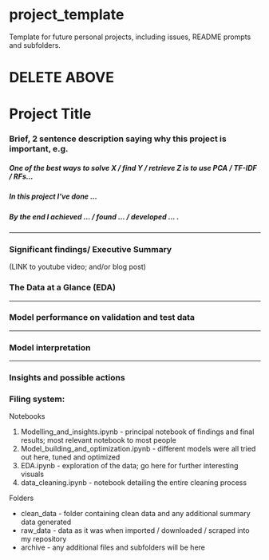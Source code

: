 # project_template
Template for future personal projects, including issues, README prompts and subfolders.
# DELETE ABOVE

# Project Title

### Brief, 2 sentence description saying why this project is important, e.g.
##### One of the best ways to solve X / find Y / retrieve Z is to use PCA / TF-IDF / RFs...

##### In this project I've done ... 
##### By the end I achieved ... / found ... / developed ... .
_____________________________________________________________________________________________________________________________

###  Significant findings/ Executive Summary

(LINK to youtube video; and/or blog post)

### The Data at a Glance (EDA)

_____________________________________________________________________________________________________________________________


### Model performance on validation and test data


_____________________________________________________________________________________________________________________________

### Model interpretation


_____________________________________________________________________________________________________________________________


### Insights and possible actions

### Filing system:

Notebooks
1. Modelling_and_insights.ipynb - principal notebook of findings and final results; most relevant notebook to most people
2. Model_building_and_optimization.ipynb - different models were all tried out here, tuned and optimized
3. EDA.ipynb - exploration of the data; go here for further interesting visuals
4. data_cleaning.ipynb - notebook detailing the entire cleaning process

Folders
* clean_data - folder containing clean data and any additional summary data generated
* raw_data - data as it was when imported / downloaded / scraped into my repository
* archive - any additional files and subfolders will be here

